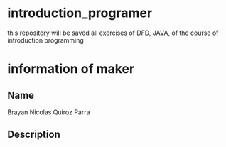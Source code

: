 # introduction_programer
this repository will be saved all exercises of DFD, JAVA, of the course of introduction programming 
# information of maker
## Name 
Brayan Nicolas Quiroz Parra
## Description

